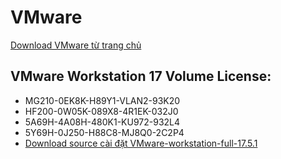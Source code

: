 # VMware #

  [Download VMware từ trang chủ](https://www.vmware.com/products/workstation-pro/workstation-pro-evaluation.html)

## VMware Workstation 17 Volume License: ##

  - MG210-0EK8K-H89Y1-VLAN2-93K20
  - HF200-0W05K-089X8-4R1EK-032J0
  - 5A69H-4A08H-480K1-KU972-932L4
  - 5Y69H-0J250-H88C8-MJ8Q0-2C2P4
  - [Download source cài đặt VMware-workstation-full-17.5.1](https://1drv.ms/u/s!AmvuvqBBIcK6iQVgjPUSlqUiIi-L?e=v5AV7L)


